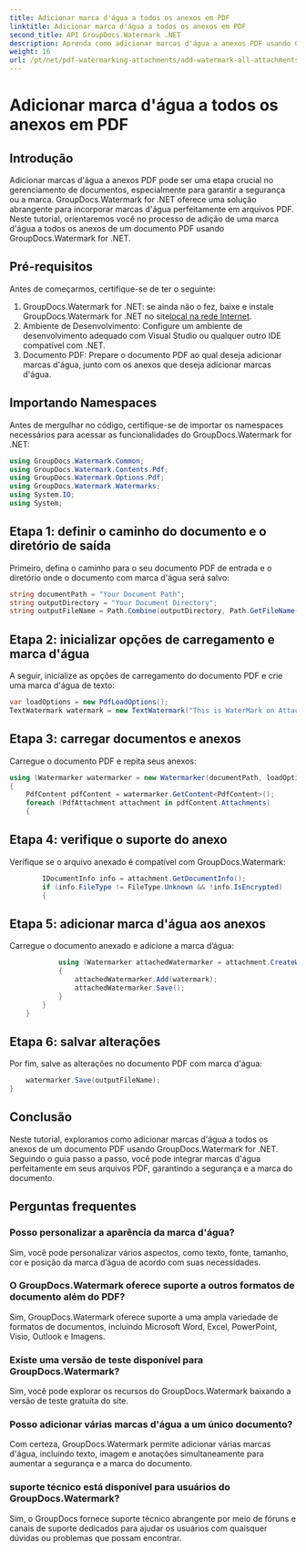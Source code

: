 ```yaml
---
title: Adicionar marca d'água a todos os anexos em PDF
linktitle: Adicionar marca d'água a todos os anexos em PDF
second_title: API GroupDocs.Watermark .NET
description: Aprenda como adicionar marcas d'água a anexos PDF usando GroupDocs.Watermark for .NET. Proteja facilmente seus documentos com marcas d'água personalizadas.
weight: 16
url: /pt/net/pdf-watermarking-attachments/add-watermark-all-attachments-pdf/
---
```


# Adicionar marca d'água a todos os anexos em PDF

## Introdução
Adicionar marcas d'água a anexos PDF pode ser uma etapa crucial no gerenciamento de documentos, especialmente para garantir a segurança ou a marca. GroupDocs.Watermark for .NET oferece uma solução abrangente para incorporar marcas d'água perfeitamente em arquivos PDF. Neste tutorial, orientaremos você no processo de adição de uma marca d'água a todos os anexos de um documento PDF usando GroupDocs.Watermark for .NET.
## Pré-requisitos
Antes de começarmos, certifique-se de ter o seguinte:
1.  GroupDocs.Watermark for .NET: se ainda não o fez, baixe e instale GroupDocs.Watermark for .NET no site[local na rede Internet](https://releases.groupdocs.com/Watermark/net/).
2. Ambiente de Desenvolvimento: Configure um ambiente de desenvolvimento adequado com Visual Studio ou qualquer outro IDE compatível com .NET.
3. Documento PDF: Prepare o documento PDF ao qual deseja adicionar marcas d'água, junto com os anexos que deseja adicionar marcas d'água.

## Importando Namespaces
Antes de mergulhar no código, certifique-se de importar os namespaces necessários para acessar as funcionalidades do GroupDocs.Watermark for .NET:
```csharp
using GroupDocs.Watermark.Common;
using GroupDocs.Watermark.Contents.Pdf;
using GroupDocs.Watermark.Options.Pdf;
using GroupDocs.Watermark.Watermarks;
using System.IO;
using System;
```
## Etapa 1: definir o caminho do documento e o diretório de saída
Primeiro, defina o caminho para o seu documento PDF de entrada e o diretório onde o documento com marca d'água será salvo:
```csharp
string documentPath = "Your Document Path";
string outputDirectory = "Your Document Directory";
string outputFileName = Path.Combine(outputDirectory, Path.GetFileName(documentPath));
```
## Etapa 2: inicializar opções de carregamento e marca d'água
A seguir, inicialize as opções de carregamento do documento PDF e crie uma marca d'água de texto:
```csharp
var loadOptions = new PdfLoadOptions();
TextWatermark watermark = new TextWatermark("This is WaterMark on Attachment", new Font("Arial", 19));
```
## Etapa 3: carregar documentos e anexos
Carregue o documento PDF e repita seus anexos:
```csharp
using (Watermarker watermarker = new Watermarker(documentPath, loadOptions))
{
    PdfContent pdfContent = watermarker.GetContent<PdfContent>();
    foreach (PdfAttachment attachment in pdfContent.Attachments)
    {
```
## Etapa 4: verifique o suporte do anexo
Verifique se o arquivo anexado é compatível com GroupDocs.Watermark:
```csharp
        IDocumentInfo info = attachment.GetDocumentInfo();
        if (info.FileType != FileType.Unknown && !info.IsEncrypted)
        {
```
## Etapa 5: adicionar marca d'água aos anexos
Carregue o documento anexado e adicione a marca d’água:
```csharp
            using (Watermarker attachedWatermarker = attachment.CreateWatermarker())
            {
                attachedWatermarker.Add(watermark);
                attachedWatermarker.Save();
            }
        }
    }
```
## Etapa 6: salvar alterações
Por fim, salve as alterações no documento PDF com marca d'água:
```csharp
    watermarker.Save(outputFileName);
}
```

## Conclusão
Neste tutorial, exploramos como adicionar marcas d'água a todos os anexos de um documento PDF usando GroupDocs.Watermark for .NET. Seguindo o guia passo a passo, você pode integrar marcas d'água perfeitamente em seus arquivos PDF, garantindo a segurança e a marca do documento.
## Perguntas frequentes
### Posso personalizar a aparência da marca d'água?
Sim, você pode personalizar vários aspectos, como texto, fonte, tamanho, cor e posição da marca d’água de acordo com suas necessidades.
### O GroupDocs.Watermark oferece suporte a outros formatos de documento além do PDF?
Sim, GroupDocs.Watermark oferece suporte a uma ampla variedade de formatos de documentos, incluindo Microsoft Word, Excel, PowerPoint, Visio, Outlook e Imagens.
### Existe uma versão de teste disponível para GroupDocs.Watermark?
Sim, você pode explorar os recursos do GroupDocs.Watermark baixando a versão de teste gratuita do site.
### Posso adicionar várias marcas d'água a um único documento?
Com certeza, GroupDocs.Watermark permite adicionar várias marcas d'água, incluindo texto, imagem e anotações simultaneamente para aumentar a segurança e a marca do documento.
### suporte técnico está disponível para usuários do GroupDocs.Watermark?
Sim, o GroupDocs fornece suporte técnico abrangente por meio de fóruns e canais de suporte dedicados para ajudar os usuários com quaisquer dúvidas ou problemas que possam encontrar.